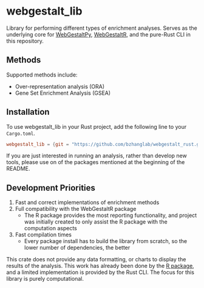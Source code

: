 # webgestalt_lib

Library for performing different types of enrichment analyses. Serves as the underlying core for [WebGestaltPy](https://github.com/bzhanglab/webgestaltpy), [WebGestaltR](https://github.com/bzhanglab/webgestaltr), and the pure-Rust CLI in this repository.

## Methods

Supported methods include:

- Over-representation analysis (ORA)
- Gene Set Enrichment Analysis (GSEA)

## Installation

To use webgestalt_lib in your Rust project, add the following line to your `Cargo.toml`.

```toml
webgestalt_lib = {git = "https://github.com/bzhanglab/webgestalt_rust.git"}
```

If you are just interested in running an analysis, rather than develop new tools, please use on of the packages mentioned at the beginning of the README.

## Development Priorities

1. Fast and correct implementations of enrichment methods
2. Full compatibility with the WebGestaltR package
   - The R package provides the most reporting functionality, and project was initially created to only assist the R package with the computation aspects
3. Fast compilation times
   - Every package install has to build the library from scratch, so the lower number of dependencies, the better

This crate does not provide any data formatting, or charts to display the results of the analysis. This work has already been done by the [R package](https://github.com/bzhanglab/webgestaltr), and a limited implementation is provided by the Rust CLI. The focus for this library is purely computational.
